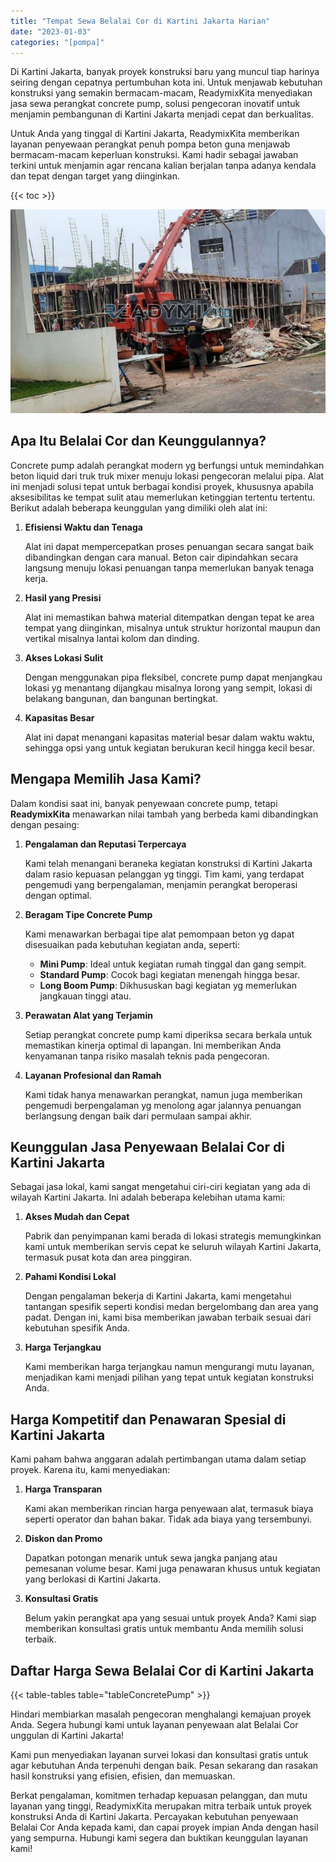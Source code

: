 ```yaml
---
title: "Tempat Sewa Belalai Cor di Kartini Jakarta Harian"
date: "2023-01-03"
categories: "[pompa]"
---
```


Di Kartini Jakarta, banyak proyek konstruksi baru yang muncul tiap harinya seiring dengan cepatnya pertumbuhan kota ini. Untuk menjawab kebutuhan konstruksi yang semakin bermacam-macam, ReadymixKita menyediakan jasa sewa perangkat concrete pump, solusi pengecoran inovatif untuk menjamin pembangunan di Kartini Jakarta menjadi cepat dan berkualitas.

Untuk Anda yang tinggal di Kartini Jakarta, ReadymixKita memberikan layanan penyewaan perangkat penuh pompa beton guna menjawab bermacam-macam keperluan konstruksi. Kami hadir sebagai jawaban terkini untuk menjamin agar rencana kalian berjalan tanpa adanya kendala dan tepat dengan target yang diinginkan.

{{< toc >}}

![Tempat Sewa Belalai Cor di Kartini Jakarta Harian](/images/pompa/sewa-pompa-15.jpg)

## Apa Itu Belalai Cor dan Keunggulannya?

Concrete pump adalah perangkat modern yg berfungsi untuk memindahkan beton liquid dari truk truk mixer menuju lokasi pengecoran melalui pipa. Alat ini menjadi solusi tepat untuk berbagai kondisi proyek, khususnya apabila aksesibilitas ke tempat sulit atau memerlukan ketinggian tertentu tertentu. Berikut adalah beberapa keunggulan yang dimiliki oleh alat ini:

1. **Efisiensi Waktu dan Tenaga**

   Alat ini dapat mempercepatkan proses penuangan secara sangat baik dibandingkan dengan cara manual. Beton cair dipindahkan secara langsung menuju lokasi penuangan tanpa memerlukan banyak tenaga kerja.

2. **Hasil yang Presisi**

   Alat ini memastikan bahwa material ditempatkan dengan tepat ke area tempat yang diinginkan, misalnya untuk struktur horizontal maupun dan vertikal misalnya lantai kolom dan dinding.

3. **Akses Lokasi Sulit**

   Dengan menggunakan pipa fleksibel, concrete pump dapat menjangkau lokasi yg menantang dijangkau misalnya lorong yang sempit, lokasi di belakang bangunan, dan bangunan bertingkat.

4. **Kapasitas Besar**

   Alat ini dapat menangani kapasitas material besar dalam waktu waktu, sehingga opsi yang untuk kegiatan berukuran kecil hingga kecil besar.

## Mengapa Memilih Jasa Kami?

Dalam kondisi saat ini, banyak penyewaan concrete pump, tetapi **ReadymixKita** menawarkan nilai tambah yang berbeda kami dibandingkan dengan pesaing:

1. **Pengalaman dan Reputasi Terpercaya**

   Kami telah menangani beraneka kegiatan konstruksi di Kartini Jakarta dalam rasio kepuasan pelanggan yg tinggi. Tim kami, yang terdapat pengemudi yang berpengalaman, menjamin perangkat beroperasi dengan optimal.

2. **Beragam Tipe Concrete Pump**

   Kami menawarkan berbagai tipe alat pemompaan beton yg dapat disesuaikan pada kebutuhan kegiatan anda, seperti:
   - **Mini Pump**: Ideal untuk kegiatan rumah tinggal dan gang sempit.
   - **Standard Pump**: Cocok bagi kegiatan menengah hingga besar.
   - **Long Boom Pump**: Dikhususkan bagi kegiatan yg memerlukan jangkauan tinggi atau.

3. **Perawatan Alat yang Terjamin**

   Setiap perangkat concrete pump kami diperiksa secara berkala untuk memastikan kinerja optimal di lapangan. Ini memberikan Anda kenyamanan tanpa risiko masalah teknis pada pengecoran.

4. **Layanan Profesional dan Ramah**

   Kami tidak hanya menawarkan perangkat, namun juga memberikan pengemudi berpengalaman yg menolong agar jalannya penuangan berlangsung dengan baik dari permulaan sampai akhir.

## Keunggulan Jasa Penyewaan Belalai Cor di Kartini Jakarta

Sebagai jasa lokal, kami sangat mengetahui ciri-ciri kegiatan yang ada di wilayah Kartini Jakarta. Ini adalah beberapa kelebihan utama kami:

1. **Akses Mudah dan Cepat**

   Pabrik dan penyimpanan kami berada di lokasi strategis memungkinkan kami untuk memberikan servis cepat ke seluruh wilayah Kartini Jakarta, termasuk pusat kota dan area pinggiran.

2. **Pahami Kondisi Lokal**

   Dengan pengalaman bekerja di Kartini Jakarta, kami mengetahui tantangan spesifik seperti kondisi medan bergelombang dan area yang padat. Dengan ini, kami bisa memberikan jawaban terbaik sesuai dari kebutuhan spesifik Anda.

3. **Harga Terjangkau**

   Kami memberikan harga terjangkau namun mengurangi mutu layanan, menjadikan kami menjadi pilihan yang tepat untuk kegiatan konstruksi Anda.

## Harga Kompetitif dan Penawaran Spesial di Kartini Jakarta

Kami paham bahwa anggaran adalah pertimbangan utama dalam setiap proyek. Karena itu, kami menyediakan:

1. **Harga Transparan**

   Kami akan memberikan rincian harga penyewaan alat, termasuk biaya seperti operator dan bahan bakar. Tidak ada biaya yang tersembunyi.

2. **Diskon dan Promo**

   Dapatkan potongan menarik untuk sewa jangka panjang atau pemesanan volume besar. Kami juga penawaran khusus untuk kegiatan yang berlokasi di Kartini Jakarta.

3. **Konsultasi Gratis**

   Belum yakin perangkat apa yang sesuai untuk proyek Anda? Kami siap memberikan konsultasi gratis untuk membantu Anda memilih solusi terbaik.

## Daftar Harga Sewa Belalai Cor di Kartini Jakarta

{{< table-tables table="tableConcretePump" >}}

Hindari membiarkan masalah pengecoran menghalangi kemajuan proyek Anda. Segera hubungi kami untuk layanan penyewaan alat Belalai Cor unggulan di Kartini Jakarta!

Kami pun menyediakan layanan survei lokasi dan konsultasi gratis untuk agar kebutuhan Anda terpenuhi dengan baik. Pesan sekarang dan rasakan hasil konstruksi yang efisien, efisien, dan memuaskan.

Berkat pengalaman, komitmen terhadap kepuasan pelanggan, dan mutu layanan yang tinggi, ReadymixKita merupakan mitra terbaik untuk proyek konstruksi Anda di Kartini Jakarta. Percayakan kebutuhan penyewaan Belalai Cor Anda kepada kami, dan capai proyek impian Anda dengan hasil yang sempurna. Hubungi kami segera dan buktikan keunggulan layanan kami!